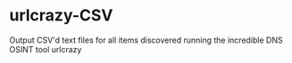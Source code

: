 # urlcrazy-CSV
Output CSV'd text files for all items discovered running the incredible DNS OSINT tool urlcrazy
